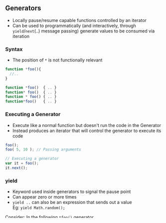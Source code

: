 ## Generators
- Locally pause/resume capable functions controlled by an iterator
- Can be used to programmatically (and interactively, through `yield`/`next`(..) message passing) generate values to be consumed via iteration

### Syntax
- The position of `*` is not functionally relevant

```js
function *foo(){
  //..
}

function *foo()  { .. }
function* foo()  { .. }
function * foo() { .. }
function*foo()   { .. }
```

### Executing a Generator
- Execute like a normal function but doesn't run the code in the Generator
- Instead produces an iterator that will control the generator to execute its code

```js
foo();
foo( 5, 10 ); // Passing arguments

// Executing a generator
var it = foo();
it.next();
```

### yield
- Keyword used inside generators to signal the pause point
- Can appear zero or more times
- `yield ..` can also be an expression that sends out a value  
  Eg: `yield Math.random();`

Consider:
In the following `*foo()` generator
- The first two lines (assignments) would run at the beginning
- `yield` would pause the generator
- When resumed, the last line would run

```js
function *foo(){
  var x = 10;
  var y = 20;

  yield;

  var z = x + y;
}
```

### yield *
- A very different mechanism, called `yield delegation`
- `yield * ..` requires an iterable
- Invokes that iterable's iterator, and delegates its own host generator's control to that iterator until it's exhausted

Consider:
- [1,2,3] value produces an iterator
- `*foo()` generator will yield those values out as it's consumed

```js
function *foo() {
    yield *[1,2,3];
}
```

### Iterator Control
- An iterator attached to a generator can be consumed with a `for..of` loop

```js
function *foo(){
  yield 1;
  yield 2;
  yield 3;
}

// 1. Manual iteration
// Three yield and four next() calls
var it = foo();
it.next();              // { value: 1, done: false }
it.next();              // { value: 2, done: false }
it.next();              // { value: 3, done: false }

it.next();              // { value: undefined, done: true }

// 2. Consume iterator attached to a generator
for(var v of foo()) {
  console.log( v );
} // 1 2 3

// 3. Generator as a producer of values
function *foobar() {
    var x = yield 1;
    var y = yield 2;
    var z = yield 3;
    console.log( x, y, z );
}

var it = foobar();

// start up the generator
it.next();              // { value: 1, done: false }

// answer first question: What value should I assign to x?
it.next( "foo" );       // { value: 2, done: false }

// answer second question: What value should I assign to y?
it.next( "bar" );       // { value: 3, done: false }

// answer third question: : What value should I assign to z?
it.next( "baz" );       // "foo" "bar" "baz"
                        // { value: undefined, done: true }
```
